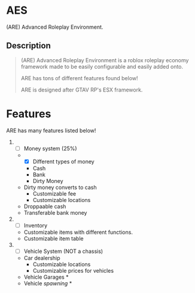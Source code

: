 # AES
(ARE) Advanced Roleplay Environment.

## Description

> (ARE) Advanced Roleplay Environment is a roblox roleplay economy framework made to be easily configurable and easily added onto. 
> 
> ARE has tons of different features found below! 
> 
> ARE is designed after GTAV RP's ESX framework. 

# Features
ARE has many features listed below!

1. - [ ] Money system (25%)
   * - [x] Different types of money
     * Cash
     * Bank
     * Dirty Money
   * Dirty money converts to cash
     * Customizable fee
     * Customizable locations
   * Droppaable cash
   * Transferable bank money

2. - [ ] Inventory
   * Customizable items with different functions.
   * Customizable item table

3. - [ ] Vehicle System (NOT a chassis)
   * Car dealership
      * Customizable locations
      * Customizable prices for vehicles
   * Vehicle Garages
      * 
   * Vehicle *spawning*
      * 
